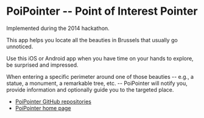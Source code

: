 PoiPointer -- Point of Interest Pointer
=======================================

Implemented during the 2014 hackathon.

This app helps you locate all the beauties in Brussels that usually go unnoticed.

Use this iOS or Android app when you have time on your hands to explore, be surprised and impressed.

When entering a specific perimeter around one of those beauties -- e.g., a statue, a monument, a remarkable tree, etc. -- PoiPointer will notify you, provide information and optionally guide you to the targeted place.

* [PoiPointer GitHub repositories](https://github.com/PoiPointer)
* [PoiPointer home page](http://poipointer.github.io)
